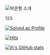 ![박준형 소개](https://capsule-render.vercel.app/api?type=soft&height=300&color=gradient&text=박준형입니다)


123




[![Solved.ac Profile](http://mazassumnida.wtf/api/v2/generate_badge?boj=parkjh3)](https://solved.ac/parkjh3/)







[![Hits](https://hits.seeyoufarm.com/api/count/incr/badge.svg?url=https%3A%2F%2Fgithub.com%2Fjhppgit&count_bg=%236EFF00&title_bg=%23555555&icon=&icon_color=%23E7E7E7&title=hits&edge_flat=true)](https://hits.seeyoufarm.com)





[![jh's GitHub stats](https://github-readme-stats.vercel.app/api?username=jhppgit)](https://github.com/jhppgit/github-readme-stats)